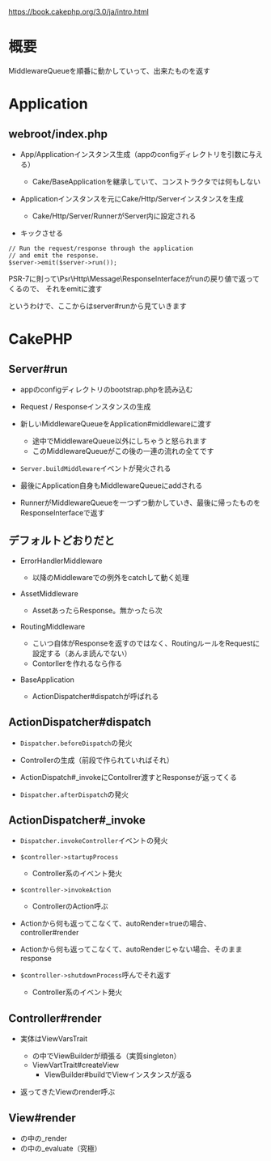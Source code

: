 https://book.cakephp.org/3.0/ja/intro.html

# 概要
MiddlewareQueueを順番に動かしていって、出来たものを返す

# Application

## webroot/index.php
- App/Applicationインスタンス生成（appのconfigディレクトリを引数に与える）
    - Cake/BaseApplicationを継承していて、コンストラクタでは何もしない

- Applicationインスタンスを元にCake/Http/Serverインスタンスを生成
    - Cake/Http/Server/RunnerがServer内に設定される

- キックさせる

```
// Run the request/response through the application
// and emit the response.
$server->emit($server->run());
```

PSR-7に則って\Psr\Http\Message\ResponseInterfaceがrunの戻り値で返ってくるので、
それをemitに渡す

というわけで、ここからはserver#runから見ていきます

# CakePHP

## Server#run
- appのconfigディレクトリのbootstrap.phpを読み込む

- Request / Responseインスタンスの生成

- 新しいMiddlewareQueueをApplication#middlewareに渡す
    - 途中でMiddlewareQueue以外にしちゃうと怒られます
    - このMiddlewareQueueがこの後の一連の流れの全てです

- `Server.buildMiddleware`イベントが発火される

- 最後にApplication自身もMiddlewareQueueにaddされる

- RunnerがMiddlewareQueueを一つずつ動かしていき、最後に帰ったものをResponseInterfaceで返す

## デフォルトどおりだと
- ErrorHandlerMiddleware
    - 以降のMiddlewareでの例外をcatchして動く処理

- AssetMiddleware
    - AssetあったらResponse。無かったら次

- RoutingMiddleware
    - こいつ自体がResponseを返すのではなく、RoutingルールをRequestに設定する（あんま読んでない）
    - Contorllerを作れるなら作る

- BaseApplication
    - ActionDispatcher#dispatchが呼ばれる

## ActionDispatcher#dispatch
- `Dispatcher.beforeDispatch`の発火

- Controllerの生成（前段で作られていればそれ）

- ActionDispatch#_invokeにContollrer渡すとResponseが返ってくる

- `Dispatcher.afterDispatch`の発火

## ActionDispatcher#_invoke
- `Dispatcher.invokeController`イベントの発火

- `$controller->startupProcess`
    - Controller系のイベント発火

- `$controller->invokeAction`
    - ControllerのAction呼ぶ

- Actionから何も返ってこなくて、autoRender=trueの場合、controller#render

- Actionから何も返ってこなくて、autoRenderじゃない場合、そのままresponse

- `$controller->shutdownProcess`呼んでそれ返す
    - Controller系のイベント発火


## Controller#render
- 実体はViewVarsTrait
    - の中でViewBuilderが頑張る（実質singleton）
    - ViewVartTrait#createView
        - ViewBuilder#buildでViewインスタンスが返る

- 返ってきたViewのrender呼ぶ

## View#render
- の中の_render
 - の中の_evaluate（究極）
